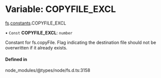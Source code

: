 # Variable: COPYFILE\_EXCL

[fs](../modules/fs.md).[constants](../modules/fs.constants.md).COPYFILE_EXCL

• `Const` **COPYFILE\_EXCL**: `number`

Constant for fs.copyFile. Flag indicating the destination file should not be overwritten if it already exists.

#### Defined in

node_modules/@types/node/fs.d.ts:3158
